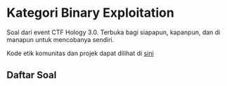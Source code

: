 # Kategori Binary Exploitation

Soal dari event CTF Hology 3.0. Terbuka bagi siapapun, kapanpun, dan di manapun untuk mencobanya sendiri.

Kode etik komunitas dan projek dapat dilihat di [sini](CODE_OF_CONDUCT.md)

## Daftar Soal

<!-- TODO Tabel -->
